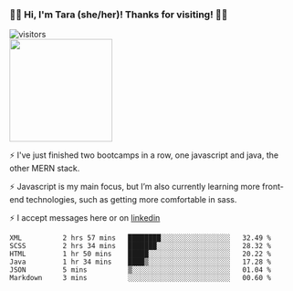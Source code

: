 ### 👋🏾 Hi, I'm Tara (she/her)! Thanks for visiting! 👋🏾
![visitors](https://visitor-badge.glitch.me/badge?page_id=qualmless)
<BR>
<img height="180em" src="https://github-readme-stats.vercel.app/api?username=qualmless&show_icons=true&hide_border=true&&count_private=true&include_all_commits=true" />

⚡️ I've just finished two bootcamps in a row, one javascript and java, the other MERN stack. 

⚡️ Javascript is my main focus, but I’m also currently learning more front-end technologies, such as getting more comfortable in sass. 

⚡️ I accept messages here or on <a href="https://www.linkedin.com/in/tarajdunmore/">linkedin</a>

<!--START_SECTION:waka-->

```text
XML          2 hrs 57 mins   ████████░░░░░░░░░░░░░░░░░   32.49 %
SCSS         2 hrs 34 mins   ███████░░░░░░░░░░░░░░░░░░   28.32 %
HTML         1 hr 50 mins    █████░░░░░░░░░░░░░░░░░░░░   20.22 %
Java         1 hr 34 mins    ████▒░░░░░░░░░░░░░░░░░░░░   17.28 %
JSON         5 mins          ▒░░░░░░░░░░░░░░░░░░░░░░░░   01.04 %
Markdown     3 mins          ░░░░░░░░░░░░░░░░░░░░░░░░░   00.60 %
```

<!--END_SECTION:waka-->

<!--
**qualmless/qualmless** is a ✨ _special_ ✨ repository because its `README.md` (this file) appears on your GitHub profile.

Here are some ideas to get you started:
- 🔭 I’m currently working on ...
- 👯 I’m looking to collaborate on ...
- 🤔 I’m looking for help with ...
- 💬 Ask me about ...
- 📫 How to reach me: ...
- ⚡ Fun fact: ...
-->
